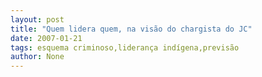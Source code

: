 ```yaml
---
layout: post
title: "Quem lidera quem, na visão do chargista do JC"
date: 2007-01-21
tags: esquema criminoso,liderança indígena,previsão
author: None
---
```

 